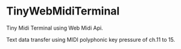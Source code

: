 # TinyWebMidiTerminal
Tiny Midi Terminal using Web Midi Api.

Text data transfer using MIDI polyphonic key pressure of ch.11 to 15.
